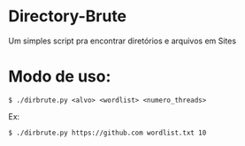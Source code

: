 # Directory-Brute
Um simples script pra encontrar diretórios e arquivos em Sites

# Modo de uso:
```
$ ./dirbrute.py <alvo> <wordlist> <numero_threads>
```

Ex:
```
$ ./dirbrute.py https://github.com wordlist.txt 10
```
